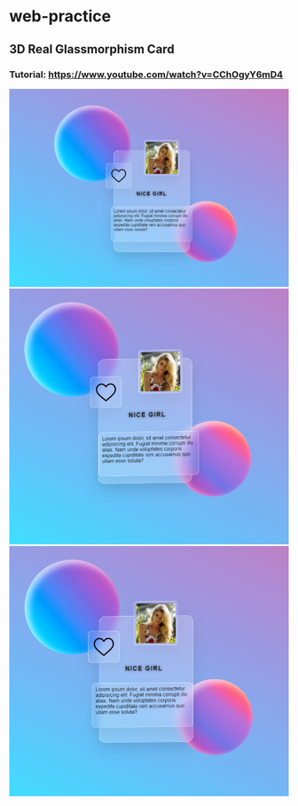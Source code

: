 # web-practice
## 3D Real Glassmorphism Card
### Tutorial: https://www.youtube.com/watch?v=CChOgyY6mD4
![Final result 1](final-result-1.png)
![Final result 2](final-result-2.png)
![Final result 3](final-result-3.png)
